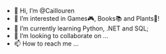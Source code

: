 - 👋 Hi, I’m @Caillouren
- 👀 I’m interested in Games🎮, Books📚 and Plants🌻!
- 🌱 I’m currently learning Python, .NET and SQL;
- 💞️ I’m looking to collaborate on ...
- 📫 How to reach me ...

<!---
Caillouren/Caillouren is a ✨ special ✨ repository because its `README.md` (this file) appears on your GitHub profile.
You can click the Preview link to take a look at your changes.
--->

